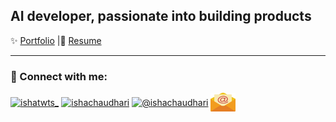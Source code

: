 <h2 align="left">AI developer, passionate into building products</h3>


✨ [Portfolio](https://ishachaudhari.framer.website/) |🧾 [Resume](https://drive.google.com/file/d/1Fybi_mmG6qYhmZX16QqlFMf3EKzXvH4M/view?usp=drive_link)

-----

<h3 align="left">🌿 Connect with me:</h3>
<p align="left">
<a href="https://twitter.com/ishatwts_" target="blank"><img align="center" src="https://raw.githubusercontent.com/rahuldkjain/github-profile-readme-generator/master/src/images/icons/Social/twitter.svg" alt="ishatwts_" height="30" width="40" /></a>
<a href="https://linkedin.com/in/ishachaudhari" target="blank"><img align="center" src="https://raw.githubusercontent.com/rahuldkjain/github-profile-readme-generator/master/src/images/icons/Social/linked-in-alt.svg" alt="ishachaudhari" height="30" width="40" /></a>
<a href="https://medium.com/@ishachaudhari" target="blank"><img align="center" src="https://raw.githubusercontent.com/rahuldkjain/github-profile-readme-generator/master/src/images/icons/Social/medium.svg" alt="@ishachaudhari" height="30" width="40" /></a>
<a href="mailto:isha.chaudhari@gmail.com" target="blank"><img align="center" src="email.png" alt="isha.chaudharigmail.com" height="30" width="40" /></a>
</p>






